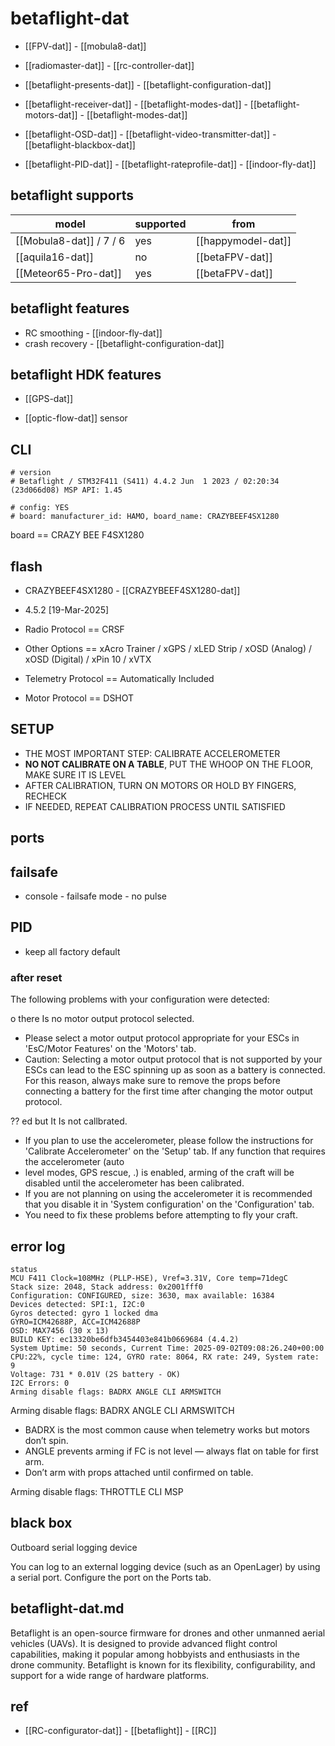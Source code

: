 
# betaflight-dat

- [[FPV-dat]] - [[mobula8-dat]]

- [[radiomaster-dat]] - [[rc-controller-dat]]



- [[betaflight-presents-dat]]  - [[betaflight-configuration-dat]] 

- [[betaflight-receiver-dat]] - [[betaflight-modes-dat]] - [[betaflight-motors-dat]] - [[betaflight-modes-dat]]

- [[betaflight-OSD-dat]] - [[betaflight-video-transmitter-dat]] - [[betaflight-blackbox-dat]]

- [[betaflight-PID-dat]] - [[betaflight-rateprofile-dat]] - [[indoor-fly-dat]]



## betaflight supports 

| model                   | supported | from               |
| ----------------------- | --------- | ------------------ |
| [[Mobula8-dat]] / 7 / 6 | yes       | [[happymodel-dat]] |
| [[aquila16-dat]]        | no        | [[betaFPV-dat]]    |
| [[Meteor65-Pro-dat]]    | yes       | [[betaFPV-dat]]    |




## betaflight features 

- RC smoothing - [[indoor-fly-dat]]
- crash recovery - [[betaflight-configuration-dat]]

## betaflight HDK features 

- [[GPS-dat]] 

- [[optic-flow-dat]] sensor 




## CLI 

    # version
    # Betaflight / STM32F411 (S411) 4.4.2 Jun  1 2023 / 02:20:34 (23d066d08) MSP API: 1.45

    # config: YES
    # board: manufacturer_id: HAMO, board_name: CRAZYBEEF4SX1280


board == CRAZY BEE F4SX1280


## flash 

- CRAZYBEEF4SX1280 - [[CRAZYBEEF4SX1280-dat]]
- 4.5.2 [19-Mar-2025]

- Radio Protocol == CRSF
- Other Options ==  xAcro Trainer / xGPS / xLED Strip / xOSD (Analog) / xOSD (Digital) / xPin 10 / xVTX
- Telemetry Protocol == Automatically Included
- Motor Protocol == DSHOT

## SETUP 

- THE MOST IMPORTANT STEP: CALIBRATE ACCELEROMETER
- **NO NOT CALIBRATE ON A TABLE**, PUT THE WHOOP ON THE FLOOR, MAKE SURE IT IS LEVEL
- AFTER CALIBRATION, TURN ON MOTORS OR HOLD BY FINGERS, RECHECK
- IF NEEDED, REPEAT CALIBRATION PROCESS UNTIL SATISFIED


## ports 


## failsafe 

- console - failsafe mode - no pulse 

## PID 

- keep all factory default 



### after reset 

The following problems with your configuration were detected:

o there Is no motor output protocol selected.

- Please select a motor output protocol appropriate for your ESCs in 'EsC/Motor Features' on the 'Motors' tab.
- Caution: Selecting a motor output protocol that is not supported by your ESCs can lead to the ESC spinning up as soon as a battery is connected. For this reason, always make sure to remove the props before connecting a battery for the first time after changing the motor output protocol.

?? ed but It Is not callbrated.

- If you plan to use the accelerometer, please follow the instructions for 'Calibrate Accelerometer' on the 'Setup' tab. If any function that requires the accelerometer (auto
- level modes, GPS rescue, .) is enabled, arming of the craft will be disabled until the accelerometer has been calibrated.
- If you are not planning on using the accelerometer it is recommended that you disable it in 'System configuration' on the 'Configuration' tab.
- You need to fix these problems before attempting to fly your craft.



## error log 

    status
    MCU F411 Clock=108MHz (PLLP-HSE), Vref=3.31V, Core temp=71degC
    Stack size: 2048, Stack address: 0x2001fff0
    Configuration: CONFIGURED, size: 3630, max available: 16384
    Devices detected: SPI:1, I2C:0
    Gyros detected: gyro 1 locked dma
    GYRO=ICM42688P, ACC=ICM42688P
    OSD: MAX7456 (30 x 13)
    BUILD KEY: ec13320be6dfb3454403e841b0669684 (4.4.2)
    System Uptime: 50 seconds, Current Time: 2025-09-02T09:08:26.240+00:00
    CPU:22%, cycle time: 124, GYRO rate: 8064, RX rate: 249, System rate: 9
    Voltage: 731 * 0.01V (2S battery - OK)
    I2C Errors: 0
    Arming disable flags: BADRX ANGLE CLI ARMSWITCH

Arming disable flags: BADRX ANGLE CLI ARMSWITCH 

- BADRX is the most common cause when telemetry works but motors don’t spin.
- ANGLE prevents arming if FC is not level — always flat on table for first arm.
- Don’t arm with props attached until confirmed on table.


Arming disable flags: THROTTLE CLI MSP






## black box 

Outboard serial logging device

You can log to an external logging device (such as an OpenLager) by using a serial port. Configure the port on the Ports tab.



## betaflight-dat.md

Betaflight is an open-source firmware for drones and other unmanned aerial vehicles (UAVs). It is designed to provide advanced flight control capabilities, making it popular among hobbyists and enthusiasts in the drone community. Betaflight is known for its flexibility, configurability, and support for a wide range of hardware platforms.





## ref 

- [[RC-configurator-dat]] - [[betaflight]] - [[RC]]
